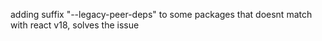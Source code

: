 adding suffix "--legacy-peer-deps" to some packages that doesnt match with react v18, solves the issue
